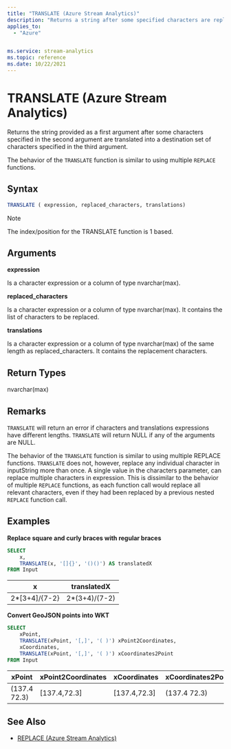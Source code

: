 ```yaml
---
title: "TRANSLATE (Azure Stream Analytics)"
description: "Returns a string after some specified characters are replaced by others."
applies_to:
  - "Azure"


ms.service: stream-analytics
ms.topic: reference
ms.date: 10/22/2021
---
```


# TRANSLATE (Azure Stream Analytics)

Returns the string provided as a first argument after some characters specified in the second argument are translated into a destination set of characters specified in the third argument.

The behavior of the `TRANSLATE` function is similar to using multiple `REPLACE` functions.

## Syntax

```SQL
TRANSLATE ( expression, replaced_characters, translations)
```

> [!NOTE]
> The index/position for the TRANSLATE function is 1 based.

## Arguments

**expression**

Is a character expression or a column of type nvarchar(max).

**replaced_characters**

Is a character expression or a column of type nvarchar(max). It contains the list of characters to be replaced.

**translations**

Is a character expression or a column of type nvarchar(max) of the same length as replaced_characters. It contains the replacement characters.

## Return Types

nvarchar(max)

## Remarks

`TRANSLATE` will return an error if characters and translations expressions have different lengths. `TRANSLATE` will return NULL if any of the arguments are NULL.

The behavior of the `TRANSLATE` function is similar to using multiple REPLACE functions. `TRANSLATE` does not, however, replace any individual character in inputString more than once. A single value in the characters parameter, can replace multiple characters in expression. This is dissimilar to the behavior of multiple `REPLACE` functions, as each function call would replace all relevant characters, even if they had been replaced by a previous nested `REPLACE` function call.

## Examples

**Replace square and curly braces with regular braces**

```SQL
SELECT
    x,
    TRANSLATE(x, '[]{}', '()()') AS translatedX
FROM Input
```

|x|translatedX|
|-|-|
|2*[3+4]/{7-2}|2*(3+4)/(7-2)|

**Convert GeoJSON points into WKT**

```SQL
SELECT
    xPoint,
    TRANSLATE(xPoint, '[,]', '( )') xPoint2Coordinates,
    xCoordinates,
    TRANSLATE(xPoint, '[,]', '( )') xCoordinates2Point
FROM Input
```

|xPoint|xPoint2Coordinates|xCoordinates|xCoordinates2Point|
|-|-|-|-|
|(137.4 72.3)|[137.4,72.3]|[137.4,72.3]|(137.4 72.3)|

## See Also

- [REPLACE (Azure Stream Analytics)](replace-azure-stream-analytics.md)
